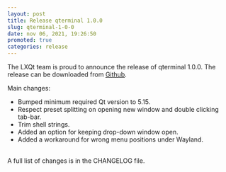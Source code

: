 ```yaml
---
layout: post
title: Release qterminal 1.0.0
slug: qterminal-1-0-0
date: nov 06, 2021, 19:26:50
promoted: true
categories: release
---
```

The LXQt team is proud to announce the release of qterminal 1.0.0.
The release can be downloaded from [Github](https://github.com/lxqt/qterminal/releases).

Main changes:

 * Bumped minimum required Qt version to 5.15.
 * Respect preset splitting on opening new window and double clicking tab-bar.
 * Trim shell strings.
 * Added an option for keeping drop-down window open.
 * Added a workaround for wrong menu positions under Wayland.


<br/>
A full list of changes is in the CHANGELOG file.
<br/>
